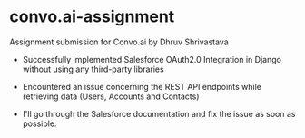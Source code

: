 # convo.ai-assignment
Assignment submission for Convo.ai by Dhruv Shrivastava

- Successfully implemented Salesforce OAuth2.0 Integration in Django without using any third-party libraries
- Encountered an issue concerning the REST API endpoints while retrieving data (Users, Accounts and Contacts)


- I'll go through the Salesforce documentation and fix the issue as soon as possible. 
